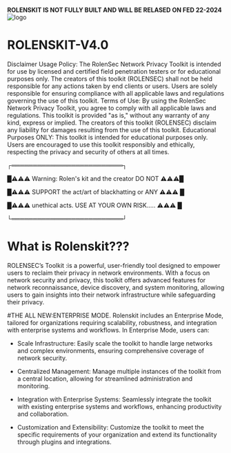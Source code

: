********ROLENSKIT IS NOT FULLY BUILT AND WILL BE RELASED ON FED 22-2024********
![logo](https://github.com/rolen3343/ROLENSKIT-V4.0/assets/89835953/d64113b9-893d-4f24-abf6-6a9f31749566)
# ROLENSKIT-V4.0
Disclaimer
Usage Policy: The RolenSec Network Privacy Toolkit is intended for use by licensed and certified field penetration testers or for educational purposes only. The creators of this toolkit (ROLENSEC) shall not be held responsible for any actions taken by end clients or users. Users are solely responsible for ensuring compliance with all applicable laws and regulations governing the use of this toolkit.
Terms of Use: By using the RolenSec Network Privacy Toolkit, you agree to comply with all applicable laws and regulations. This toolkit is provided "as is," without any warranty of any kind, express or implied. The creators of this toolkit (ROLENSEC) disclaim any liability for damages resulting from the use of this toolkit.
Educational Purposes ONLY: This toolkit is intended for educational purposes only. Users are encouraged to use this toolkit responsibly and ethically, respecting the privacy and security of others at all times.

┌══════════════════════════┐

█⚠⚠⚠   Warning: Rolen's kit and the creator DO NOT ⚠⚠⚠█

█⚠⚠⚠   SUPPORT the act/art of blackhatting or ANY	⚠⚠⚠ █

█⚠⚠⚠   unethical acts. USE AT YOUR OWN RISK..... 	⚠⚠⚠ █

└══════════════════════════┘

# What is Rolenskit???
ROLENSEC’s Toolkit :is a powerful, user-friendly tool designed to empower users to reclaim 
their privacy in network environments. With a focus on network security and privacy, this toolkit offers advanced features for network reconnaissance, device discovery, and system monitoring, allowing users to gain insights into their network infrastructure while safeguarding their privacy.

#THE ALL NEW:ENTERPRISE MODE.
Rolenskit includes an Enterprise Mode, tailored for organizations requiring scalability, robustness, and integration with enterprise systems and workflows. 
In Enterprise Mode, users can: 

* Scale Infrastructure: Easily scale the toolkit to handle large networks and complex environments, ensuring comprehensive coverage of network security.

* Centralized Management: Manage multiple instances of the toolkit from a central location, allowing for streamlined administration and monitoring.

* Integration with Enterprise Systems: Seamlessly integrate the toolkit with existing enterprise systems and workflows, enhancing productivity and collaboration.

* Customization and Extensibility: Customize the toolkit to meet the specific requirements of your organization and extend its functionality through plugins and integrations.
